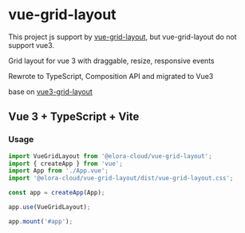 # vue-grid-layout

This project js support by [vue-grid-layout](https://github.com/jbaysolutions/vue-grid-layout), but vue-grid-layout do not support vue3.

Grid layout for vue 3 with draggable, resize, responsive events

Rewrote to TypeScript, Composition API and migrated to Vue3

base on [vue3-grid-layout](https://github.com/xhlife/vue3-grid-layout)

## Vue 3 + TypeScript + Vite

### Usage
```js
import VueGridLayout from '@elora-cloud/vue-grid-layout';
import { createApp } from 'vue';
import App from './App.vue';
import '@elora-cloud/vue-grid-layout/dist/vue-grid-layout.css';

const app = createApp(App);

app.use(VueGridLayout);

app.mount('#app');
```
